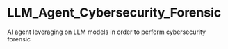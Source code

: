# LLM_Agent_Cybersecurity_Forensic
AI agent leveraging on LLM models in order to perform cybersecurity forensic 
